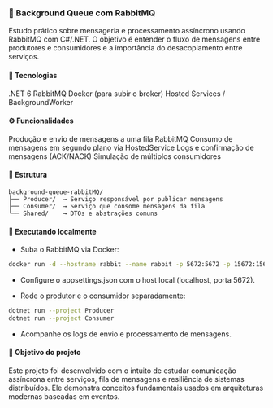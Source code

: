 ### 📨 Background Queue com RabbitMQ

Estudo prático sobre mensageria e processamento assíncrono usando RabbitMQ com C#/.NET.
O objetivo é entender o fluxo de mensagens entre produtores e consumidores e a importância do desacoplamento entre serviços.

#### 🚀 Tecnologias

.NET 6
RabbitMQ
Docker (para subir o broker)
Hosted Services / BackgroundWorker

#### ⚙️ Funcionalidades
Produção e envio de mensagens a uma fila RabbitMQ
Consumo de mensagens em segundo plano via HostedService
Logs e confirmação de mensagens (ACK/NACK)
Simulação de múltiplos consumidores

#### 🧩 Estrutura
```
background-queue-rabbitMQ/
├── Producer/  → Serviço responsável por publicar mensagens
├── Consumer/  → Serviço que consome mensagens da fila
└── Shared/    → DTOs e abstrações comuns
```

#### 🧰 Executando localmente

- Suba o RabbitMQ via Docker:
```bash
docker run -d --hostname rabbit --name rabbit -p 5672:5672 -p 15672:15672 rabbitmq:3-management
```

- Configure o appsettings.json com o host local (localhost, porta 5672).

- Rode o produtor e o consumidor separadamente:
```bash
dotnet run --project Producer
dotnet run --project Consumer
```

- Acompanhe os logs de envio e processamento de mensagens.

#### 🎯 Objetivo do projeto

Este projeto foi desenvolvido com o intuito de estudar comunicação assíncrona entre serviços, fila de mensagens e resiliência de sistemas distribuídos.
Ele demonstra conceitos fundamentais usados em arquiteturas modernas baseadas em eventos.
